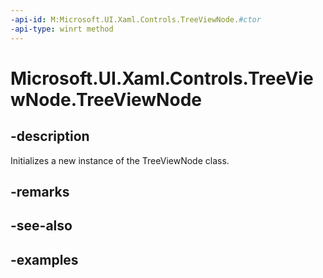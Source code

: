 ```yaml
---
-api-id: M:Microsoft.UI.Xaml.Controls.TreeViewNode.#ctor
-api-type: winrt method
---
```


<!-- Method syntax.
public TreeViewNode.TreeViewNode()
-->

# Microsoft.UI.Xaml.Controls.TreeViewNode.TreeViewNode

## -description

Initializes a new instance of the TreeViewNode class.

## -remarks

## -see-also

## -examples

